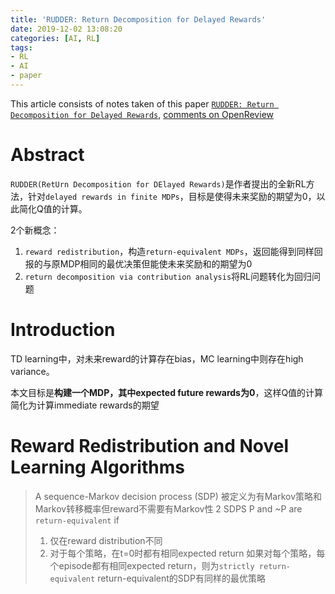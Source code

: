 ```yaml
---
title: 'RUDDER: Return Decomposition for Delayed Rewards'
date: 2019-12-02 13:08:20
categories: [AI, RL]
tags:
- RL
- AI
- paper
---
```


This article consists of notes taken of this paper [`RUDDER: Return Decomposition for Delayed Rewards`](https://arxiv.org/abs/1806.07857), [comments on OpenReview](https://openreview.net/forum?id=ryeUtP5Il7)

# Abstract

`RUDDER(RetUrn Decomposition for DElayed Rewards)`是作者提出的全新RL方法，针对`delayed rewards in finite MDPs`，目标是使得未来奖励的期望为0，以此简化Q值的计算。

2个新概念：

1. `reward redistribution`，构造`return-equivalent MDPs`，返回能得到同样回报的与原MDP相同的最优决策但能使未来奖励和的期望为0
2. `return decomposition via contribution analysis`将RL问题转化为回归问题

# Introduction

TD learning中，对未来reward的计算存在bias，MC learning中则存在high variance。

本文目标是**构建一个MDP，其中expected future rewards为0**，这样Q值的计算简化为计算immediate rewards的期望

# Reward Redistribution and Novel Learning Algorithms

> A sequence-Markov decision process (SDP) 被定义为有Markov策略和Markov转移概率但reward不需要有Markov性
> 2 SDPS P and ~P are `return-equivalent` if
> 1. 仅在reward distribution不同
> 2. 对于每个策略，在t=0时都有相同expected return
> 如果对每个策略，每个episode都有相同expected return，则为`strictly return-equivalent`
> return-equivalent的SDP有同样的最优策略
